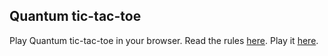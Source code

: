 Quantum tic-tac-toe
-------------------

Play Quantum tic-tac-toe in your browser. Read the rules
[here](http://www.wikipedia.org/wiki/Quantum_tic-tac-toe).
Play it [here](http://knrafto.github.io/quantumt3).
